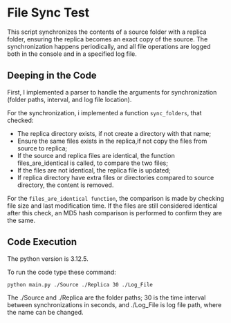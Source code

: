# File Sync Test
This script synchronizes the contents of a source folder with a replica folder, ensuring the replica becomes an exact copy of the source. 
The synchronization happens periodically, and all file operations are logged both in the console and in a specified log file.

## Deeping in the Code 
First, I implemented a parser to handle the arguments for synchronization (folder paths, interval, and log file location).

For the synchronization, i implemented a function ```sync_folders```, that checked:
- The replica directory exists, if not create a directory with that name;
- Ensure the same files exists in the replica,if not copy the files from source to replica;
- If the source and replica files are identical, the function files_are_identical is called, to compare the two files;
- If the files are not identical, the replica file is updated;
- If replica directory have extra files or directories compared to source directory, the content is removed.

For the ```files_are_identical function```, the comparison is made by checking file size and last modification time. If the files are still considered identical after this check, an MD5 hash comparison is performed to confirm they are the same.

## Code Execution

The python version is 3.12.5.

To run the code type these command:

```bash
python main.py ./Source ./Replica 30 ./Log_File
```
The ./Source and ./Replica are the folder paths; 30 is the time interval between synchronizations in seconds, and ./Log_File is log file path, where the name can be changed.
